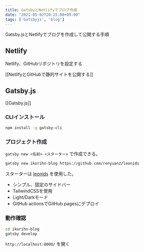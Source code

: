 ```yaml
---
title: GatsbyとNetlifyでブログ作成
date: "2021-05-02T20:25:00+09:00"
tags: ['Gatsbyjs', 'blog']
---
```


Gatsby.jsとNetlifyでブログを作成して公開する手順

##  Netlify

Netlify、GitHubリポジトリを設定する

[[NetlifyとGitHubで静的サイトを公開する]]

## Gatsby.js

[[Gatsby.js]]

### CLIインストール

```sh
npm install -g gatsby-cli
```

### プロジェクト作成

`gatsby new <名前> <スターター>` で作成できる。

```sh
gatsby new ikorihn-blog https://github.com/renyuanz/leonids
```

スターターは [leonids](https://www.gatsbyjs.com/starters/renyuanz/leonids) を使用した。

- シンプル、固定のサイドバー
- TailwindCSSを使用
- Light/Darkモード
- GitHub actionsでGitHub pagesにデプロイ

### 動作確認

```sh
cd ikorihn-blog
gatsby develop
```

`http://localhost:8000/` を開く
